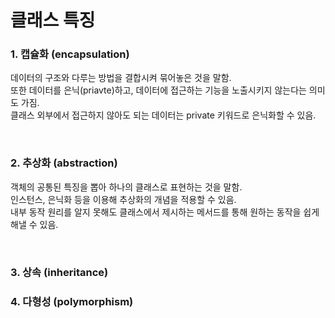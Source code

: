 # 클래스 특징

### 1. 캡슐화 (encapsulation)

데이터의 구조와 다루는 방법을 결합시켜 묶어놓은 것을 말함.
</br>
또한 데이터를 은닉(priavte)하고, 데이터에 접근하는 기능을 노출시키지 않는다는 의미도 가짐.
</br>
클래스 외부에서 접근하지 않아도 되는 데이터는 private 키워드로 은닉화할 수 있음.

</br>

### 2. 추상화 (abstraction)

객체의 공통된 특징을 뽑아 하나의 클래스로 표현하는 것을 말함.
</br>
인스턴스, 은닉화 등을 이용해 추상화의 개념을 적용할 수 있음.
</br>
내부 동작 원리를 알지 못해도 클래스에서 제시하는 메서드를 통해 원하는 동작을 쉽게 해낼 수 있음.

</br>

### 3. 상속 (inheritance)

### 4. 다형성 (polymorphism)
